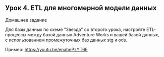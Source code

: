 ## Урок 4. ETL для многомерной модели данных

Домашнее задание

Для базы данных по схеме "Звезда" со второго урока, настройте ETL-процессы между базой данных Adventure Works и вашей базой данных, 
с использованием промежуточных баз данных stg и ods.

Пример: https://youtu.be/enahePzYT6E
